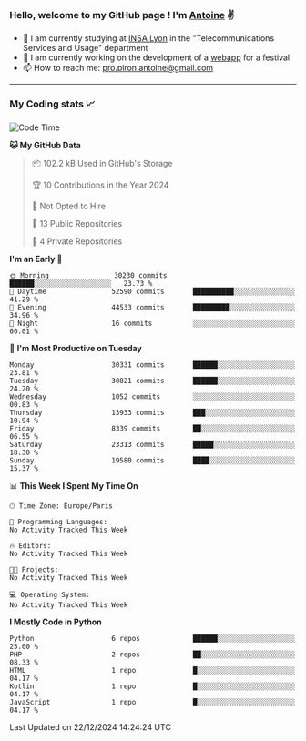 ### Hello, welcome to my GitHub page ! I'm [Antoine](https://github.com/AntoinePiron) ✌️

- 🌱 I am currently studying at [INSA Lyon](https://www.insa-lyon.fr) in the "Telecommunications Services and Usage" department
- 🔭 I am currently working on the development of a [webapp](https://github.com/24HeuresINSA/Overbookd) for a festival
- 📫 How to reach me: [pro.piron.antoine@gmail.com](mailto:pro.piron.antoine@gmail.com)

---

### My Coding stats 📈
<!--START_SECTION:waka-->
![Code Time](http://img.shields.io/badge/Code%20Time-214%20hrs%209%20mins-blue)

**🐱 My GitHub Data** 

> 📦 102.2 kB Used in GitHub's Storage 
 > 
> 🏆 10 Contributions in the Year 2024
 > 
> 🚫 Not Opted to Hire
 > 
> 📜 13 Public Repositories 
 > 
> 🔑 4 Private Repositories 
 > 
**I'm an Early 🐤** 

```text
🌞 Morning                30230 commits       ██████░░░░░░░░░░░░░░░░░░░   23.73 % 
🌆 Daytime                52590 commits       ██████████░░░░░░░░░░░░░░░   41.29 % 
🌃 Evening                44533 commits       █████████░░░░░░░░░░░░░░░░   34.96 % 
🌙 Night                  16 commits          ░░░░░░░░░░░░░░░░░░░░░░░░░   00.01 % 
```
📅 **I'm Most Productive on Tuesday** 

```text
Monday                   30331 commits       ██████░░░░░░░░░░░░░░░░░░░   23.81 % 
Tuesday                  30821 commits       ██████░░░░░░░░░░░░░░░░░░░   24.20 % 
Wednesday                1052 commits        ░░░░░░░░░░░░░░░░░░░░░░░░░   00.83 % 
Thursday                 13933 commits       ███░░░░░░░░░░░░░░░░░░░░░░   10.94 % 
Friday                   8339 commits        ██░░░░░░░░░░░░░░░░░░░░░░░   06.55 % 
Saturday                 23313 commits       █████░░░░░░░░░░░░░░░░░░░░   18.30 % 
Sunday                   19580 commits       ████░░░░░░░░░░░░░░░░░░░░░   15.37 % 
```


📊 **This Week I Spent My Time On** 

```text
🕑︎ Time Zone: Europe/Paris

💬 Programming Languages: 
No Activity Tracked This Week

🔥 Editors: 
No Activity Tracked This Week

🐱‍💻 Projects: 
No Activity Tracked This Week

💻 Operating System: 
No Activity Tracked This Week
```

**I Mostly Code in Python** 

```text
Python                   6 repos             ██████░░░░░░░░░░░░░░░░░░░   25.00 % 
PHP                      2 repos             ██░░░░░░░░░░░░░░░░░░░░░░░   08.33 % 
HTML                     1 repo              █░░░░░░░░░░░░░░░░░░░░░░░░   04.17 % 
Kotlin                   1 repo              █░░░░░░░░░░░░░░░░░░░░░░░░   04.17 % 
JavaScript               1 repo              █░░░░░░░░░░░░░░░░░░░░░░░░   04.17 % 
```




 Last Updated on 22/12/2024 14:24:24 UTC
<!--END_SECTION:waka-->
